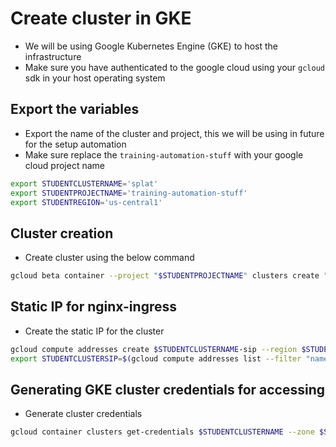 # Create cluster in GKE

* We will be using Google Kubernetes Engine (GKE) to host the infrastructure 
* Make sure you have authenticated to the google cloud using your `gcloud` sdk in your host operating system

## Export the variables

* Export the name of the cluster and project, this we will be using in future for the setup automation
* Make sure replace the `training-automation-stuff` with your google cloud project name

```bash
export STUDENTCLUSTERNAME='splat'
export STUDENTPROJECTNAME='training-automation-stuff'
export STUDENTREGION='us-central1'
```

## Cluster creation

* Create cluster using the below command

```bash
gcloud beta container --project "$STUDENTPROJECTNAME" clusters create "$STUDENTCLUSTERNAME" --zone "$STUDENTREGION-a" --no-enable-basic-auth --cluster-version "1.11.6-gke.2" --machine-type "n1-standard-1" --image-type "COS" --disk-type "pd-standard" --disk-size "50" --metadata disable-legacy-endpoints=true --scopes "https://www.googleapis.com/auth/devstorage.read_only","https://www.googleapis.com/auth/logging.write","https://www.googleapis.com/auth/monitoring","https://www.googleapis.com/auth/servicecontrol","https://www.googleapis.com/auth/service.management.readonly","https://www.googleapis.com/auth/trace.append" --preemptible --num-nodes "3" --enable-cloud-logging --enable-cloud-monitoring --no-enable-ip-alias --network "projects/$STUDENTPROJECTNAME/global/networks/default" --subnetwork "projects/$STUDENTPROJECTNAME/regions/$STUDENTREGION/subnetworks/default" --enable-autoscaling --min-nodes "2" --max-nodes "5" --addons HorizontalPodAutoscaling,HttpLoadBalancing --enable-autoupgrade --enable-autorepair --maintenance-window "21:30"
```

## Static IP for nginx-ingress

* Create the static IP for the cluster

```bash
gcloud compute addresses create $STUDENTCLUSTERNAME-sip --region $STUDENTREGION --project $STUDENTPROJECTNAME
export STUDENTCLUSTERSIP=$(gcloud compute addresses list --filter "name=$STUDENTCLUSTERNAME-sip" | grep $STUDENTCLUSTERNAME-sip | awk '{print $2}')
```


## Generating GKE cluster credentials for accessing

* Generate cluster credentials

```bash
gcloud container clusters get-credentials $STUDENTCLUSTERNAME --zone $STUDENTREGION-a --project $STUDENTPROJECTNAME
```
